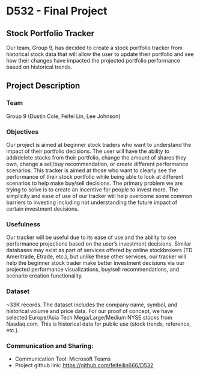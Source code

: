 # D532 - Final Project

## Stock Portfolio Tracker
Our team, Group 9, has decided to create a stock portfolio tracker from historical stock data that will allow the user to update their portfolio and see how their changes have impacted the projected portfolio performance based on historical trends. 
## Project Description
### Team
Group 9 (Dustin Cole, Feifei Lin, Lee Johnson)
### Objectives
Our project is aimed at beginner stock traders who want to understand the impact of their portfolio decisions. The user will have the ability to add/delete stocks from their portfolio, change the amount of shares they own, change a sell/buy recommendation, or create different performance scenarios. This tracker is aimed at those who want to clearly see the performance of their stock portfolio while being able to look at different scenarios to help make buy/sell decisions. The primary problem we are trying to solve is to create an incentive for people to invest more. The simplicity and ease of use of our tracker will help overcome some common barriers to investing including not understanding the future impact of certain investment decisions. 
### Usefulness
Our tracker will be useful due to its ease of use and the ability to see performance projections based on the user’s investment decisions. Similar databases may exist as part of services offered by online stockbrokers (TD Ameritrade, Etrade, etc.), but unlike these other services, our tracker will help the beginner stock trader make better investment decisions via our projected performance visualizations, buy/sell recommendations, and scenario creation functionality.
### Dataset
~33K records. The dataset includes the company name, symbol, and historical volume and price data. For our proof of concept, we have selected Europe/Asia Tech Mega/Large/Medium NYSE stocks from Nasdaq.com. This is historical data for public use (stock trends, reference, etc.).
### Communication and Sharing:
* Communication Tool: Microsoft Teams
* Project github link: https://github.com/feifeilin666/D532
